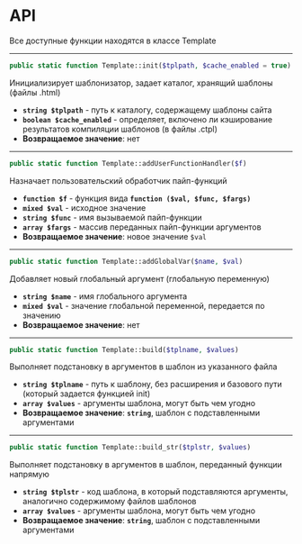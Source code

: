 # API

Все доступные функции находятся в классе Template

---

```php
public static function Template::init($tplpath, $cache_enabled = true)
```

 Инициализирует шаблонизатор, задает каталог, хранящий шаблоны (файлы .html)  

- **`string $tplpath`** - путь к каталогу, содержащему шаблоны сайта
- **`boolean $cache_enabled`** - определяет, включено ли кэширование результатов компиляции шаблонов (в файлы .ctpl)
- **Возвращаемое значение**:  нет

---

```php
public static function Template::addUserFunctionHandler($f)
```

Назначает пользовательский обработчик пайп-функций

- **`function $f`** - функция вида **`function ($val, $func, $fargs)`**
 - **`mixed $val`** - исходное значение
 - **`string $func`** - имя вызываемой пайп-функции
 - **`array $fargs`** - массив переданных пайп-функции аргументов
 - **Возвращаемое значение**:  новое значение `$val`

---

```php
public static function Template::addGlobalVar($name, $val)
```

Добавляет новый глобальный аргумент (глобальную переменную)

- **`string $name`** - имя глобального аргумента
- **`mixed $val`** - значение глобальной переменной, передается по значению
- **Возвращаемое значение**: нет

---

```php
public static function Template::build($tplname, $values)
```

Выполняет подстановку в аргументов в шаблон из указанного файла

- **`string $tplname`** - путь к шаблону, без расширения и базового пути (который задается функцией init)
- **`array $values`** - аргументы шаблона, могут быть чем угодно
- **Возвращаемое значение**: **`string`**, шаблон с подставленными аргументами

---

```php
public static function Template::build_str($tplstr, $values)
```

Выполняет подстановку в аргументов в шаблон, переданный функции напрямую

- **`string $tplstr`** - код шаблона, в который подставляются аргументы, аналогично содержимому файлов шаблонов
- **`array $values`** - аргументы шаблона, могут быть чем угодно
- **Возвращаемое значение**: **`string`**, шаблон с подставленными аргументами
